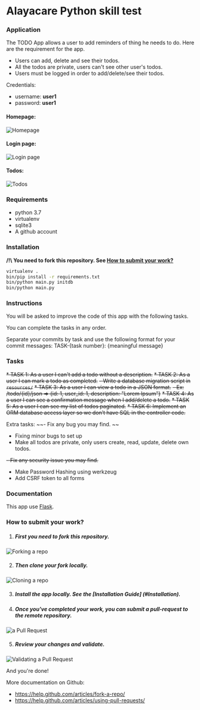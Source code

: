 Alayacare Python skill test
===========================


### Application
The TODO App allows a user to add reminders of thing he needs to do. Here are the requirement for the app.
* Users can add, delete and see their todos.
* All the todos are private, users can't see other user's todos.
* Users must be logged in order to add/delete/see their todos.

Credentials:
* username: **user1**
* password: **user1**

#### Homepage:
![Homepage](/web/img/homepage.png?raw=true "Homepage")

#### Login page:
![Login page](/web/img/login-page.png?raw=true "Login page")

#### Todos:
![Todos](/web/img/todos.png?raw=true "Todos")

### Requirements
* python 3.7
* virtualenv
* sqlite3
* A github account

### Installation
**/!\ You need to fork this repository. See [How to submit your work?](#how-to-submit-your-work)**
```sh
virtualenv .
bin/pip install -r requirements.txt
bin/python main.py initdb
bin/python main.py
```

### Instructions

You will be asked to improve the code of this app with the following tasks.

You can complete the tasks in any order.

Separate your commits by task and use the following format for your commit messages: TASK-{task number}: {meaningful message}

### Tasks
~~* TASK 1: As a user I can't add a todo without a description.~~
~~* TASK 2: As a user I can mark a todo as completed.~~
    ~~- Write a database migration script in `resources/`~~
~~* TASK 3: As a user I can view a todo in a JSON format.~~
    ~~- Ex: /todo/{id}/json => {id: 1, user_id: 1, description: "Lorem Ipsum"}~~
~~* TASK 4: As a user I can see a confirmation message when I add/delete a todo.~~
~~* TASK 5: As a user I can see my list of todos paginated.~~
~~* TASK 6: Implement an ORM database access layer so we don’t have SQL in the controller code.~~

Extra tasks:
~~- Fix any bug you may find. ~~
- Fixing minor bugs to set up
- Make all todos are private, only users create, read, update, delete own todos.

~~- Fix any security issue you may find.~~
- Make Password Hashing using werkzeug
- Add CSRF token to all forms


### Documentation
This app use [Flask](http://flask.pocoo.org/docs/0.10/).


### How to submit your work?

1. ##### First you need to fork this repository.
![Forking a repo](/web/img/fork.png?raw=true "Forking a repo")

2. ##### Then clone your fork locally.
![Cloning a repo](/web/img/clone.png?raw=true "Cloning a repo")

3. ##### Install the app locally. See the [Installation Guide] (#Installation).

4. ##### Once you've completed your work, you can submit a pull-request to the remote repository.
![ a Pull Request](/web/img/pull-request.png?raw=true "Creating a Pull Request")

5. ##### Review your changes and validate.
![Validating a Pull Request](/web/img/pull-request-review.png?raw=true "Validating a Pull Request")



And you're done!


More documentation on Github:
* https://help.github.com/articles/fork-a-repo/
* https://help.github.com/articles/using-pull-requests/

